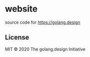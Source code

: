 # website

source code for https://golang.design

## License

MIT &copy; 2020 The golang.design Initiative
